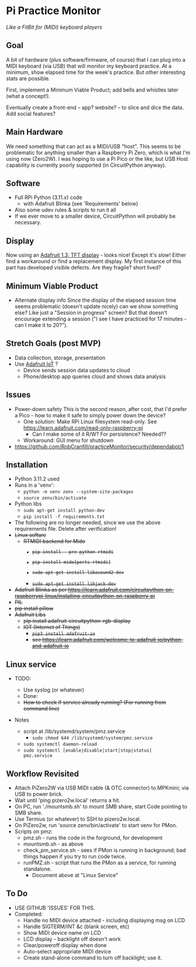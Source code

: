 # Pi Practice Monitor
*Like a FitBit for (MIDI) keyboard players*

## Goal
A bit of hardware (plus software/firmware, of course) that I can plug into a
MIDI keyboard (via USB) that will monitor my keyboard practice. At a minimum, show
elapsed time for the week's practice. But other interesting stats are possible.

First, implement a Minimum Viable Product; add bells and whistles later (what a concept!).

Eventually create a front-end &ndash; app? website? &ndash; to slice and dice the data.
Add social features?


## Main Hardware
We need something that can act as a MIDI/USB "host". This seems to be problematic
for anything smaller than a Raspberry Pi Zero, which is what I'm using now (Zero2W).
I was hoping to use a Pi Pico or the like, but USB Host capability is currently poorly
supported (in CircuitPython anyway). 


## Software
* Full RPi Python (3.11.x) code
  * with Adafruit Blinka (see 'Requirements' below)
* Also some udev rules & scripts to run it all
* If we ever move to a smaller device, CircuitPython will probably be necessary.


## Display
Now using an [Adafruit 1.3: TFT display](https://www.adafruit.com/product/4484) - looks nice! 
Except it's *slow*! Either find a workaround or find a replacement display. 
My first instance of this part has developed visible defects. Are they fragile? short lived?


## Minimum Viable Product
* Alternate display info
Since the display of the elapsed session time seems problematic (doesn't update nicely) 
can we show something else? Like just a "Session in progress" screen? But that doesn't encourage 
extending a session ("I see I have practiced for 17 minutes - can I make it to 20?").



## Stretch Goals (post MVP)
* Data collection, storage, presentation
 * Use [Adafruit IoT](https://io.adafruit.com/robcranfill/overview) ?
   * Device sends session data updates to cloud
   * Phone/desktop app queries cloud and shows data analysis


## Issues
* Power-down safety
 This is the second reason, after cost, that I'd prefer a Pico - how to make it safe to 
 simply power down the device? 
  * One solution: Make RPi Linux filesystem read-only. See https://learn.adafruit.com/read-only-raspberry-pi
    * Can I make some of it R/W? For persistence? Needed??
  * Workaround: GUI menu for shutdown
 * https://github.com/RobCranfill/practiceMonitor/security/dependabot/1
 

## Installation
* Python 3.11.2 used
* Runs in a 'venv':
  * <code>python -m venv zenv --system-site-packages</code>
  * <code>source zenv/bin/activate</code>
* Python libs
  * <code>sudo apt-get install python-dev</code>
  * <code>pip install -f requirements.txt</code>
* The following are no longer needed, since we use the above requirements file. Delete after verification!
  <strike>
* Linux softare
  * RTMIDI backend for Mido<code>
    * pip install --pre python-rtmidi
    * pip install mido[ports-rtmidi]
    * sudo apt-get install libasound2-dev
    * sudo apt-get install libjack-dev</code>
 * Adafruit Blinka
as per https://learn.adafruit.com/circuitpython-on-raspberrypi-linux/installing-circuitpython-on-raspberry-pi
 * PIL
  * pip install pillow
   * Adafruit Libs
     * pip install adafruit-circuitpython-rgb-display
     * IOT (Internet of Things) 
       * <code>pip3 install adafruit-io</code>
       * see https://learn.adafruit.com/welcome-to-adafruit-io/python-and-adafruit-io
</strike>

## Linux service
* TODO:
  * Use syslog (or whatever)
  * Done:
  * <strike>How to check if service already running? (For running from command line)
    </strike>


* Notes
  * script at /lib/systemd/system/pmz.service
    * <code>sudo chmod 644 /lib/systemd/system/pmz.service</code>
  * <code>sudo systemctl daemon-reload</code>
  * <code>sudo systemctl [enable|disable|start|stop|status] pmz.service</code>


## Workflow Revisited
 * Attach PiZero2W via USB MIDI cable (& OTC connector) to MPKmini; via USB to power brick.
 * Wait until 'ping pizero2w.local' returns a hit.
 * On PC, run './mountsmb.sh' to mount SMB share, start Code pointing to SMB share.
 * Use Termius (or whatever) to SSH to pizero2w.local.
 * On PiZero2w, run 'source zenv/bin/activate' to start venv for PMon.
 * Scripts on pmz:
   * pmz.sh - runs the code in the forground, for development
   * mountsmb.sh - as above
   * check_pm_service.sh - sees if PMon is running in background; bad things happen if you try to run code twice.
   * runPMZ.sh - script that runs the PMon as a service, for running standalone.
     * Document above at "Linux Service"


## To Do
 * USE GITHUB 'ISSUES' FOR THIS.
 * Completed:
   * Handle no MIDI device attached - including displaying msg on LCD
   * Handle SIGTERM/INT &c (blank screen, etc)
   * Show MIDI device name on LCD
   * LCD display - backlight off doesn't work
   * Clear/poweroff display when done
   * Auto-select appropriate MIDI device
   * Create stand-alone command to turn off backlight; use it.
 
